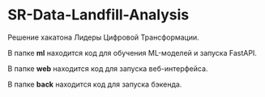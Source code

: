 # SR-Data-Landfill-Analysis
Решение хакатона Лидеры Цифровой Трансформации.

В папке __ml__ находится код для обучения ML-моделей и запуска FastAPI.

В папке __web__ находится код для запуска веб-интерфейса.

В папке __back__ находится код для запуска бэкенда.
